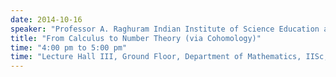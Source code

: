 ```yaml
---
date: 2014-10-16
speaker: "Professor A. Raghuram Indian Institute of Science Education and Research (IISER) Pune, Maharashtra, India"
title: "From Calculus to Number Theory (via Cohomology)"
time: "4:00 pm to 5:00 pm" 
time: "Lecture Hall III, Ground Floor, Department of Mathematics, IISc, Bangalore"
---
```


